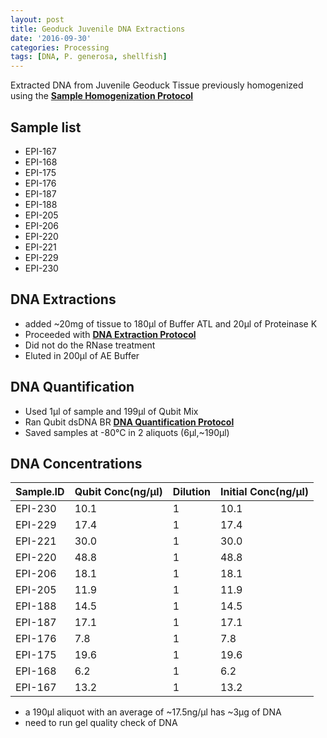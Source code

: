 ```yaml
---
layout: post
title: Geoduck Juvenile DNA Extractions
date: '2016-09-30'
categories: Processing
tags: [DNA, P. generosa, shellfish]
---
```


Extracted DNA from Juvenile Geoduck Tissue previously homogenized using the [**Sample Homogenization Protocol**](https://hputnam.github.io/Putnam_Lab_Notebook/Homogenization-N2-protocol/)

## Sample list    
* EPI-167
* EPI-168 
* EPI-175
* EPI-176
* EPI-187
* EPI-188
* EPI-205
* EPI-206
* EPI-220
* EPI-221
* EPI-229
* EPI-230   

## DNA Extractions 
* added ~20mg of tissue to 180µl of Buffer ATL and 20µl of Proteinase K
* Proceeded with [**DNA Extraction Protocol**](https://hputnam.github.io/Putnam_Lab_Notebook/DNA-Extraction-Protocol/)
* Did not do the RNase treatment
* Eluted in 200µl of AE Buffer

## DNA Quantification 
* Used 1µl of sample and 199µl of Qubit Mix
* Ran Qubit dsDNA BR [**DNA Quantification Protocol**](https://hputnam.github.io/Putnam_Lab_Notebook/Qubit_BR_DNA_Protocol/)
* Saved samples at -80°C in 2 aliquots (6µl,~190µl)

## DNA Concentrations  

**Sample.ID** | **Qubit Conc(ng/µl)** | **Dilution** | **Initial Conc(ng/µl)**
 ---|---|---|---
 EPI-230 | 10.1 | 1 | 10.1 
 EPI-229 | 17.4 | 1 |17.4 
 EPI-221 | 30.0 | 1 | 30.0 
 EPI-220 | 48.8 | 1 | 48.8 
 EPI-206 | 18.1 | 1 | 18.1 
 EPI-205 | 11.9 | 1 | 11.9 
 EPI-188 | 14.5 | 1 | 14.5 
 EPI-187 | 17.1 | 1 | 17.1 
 EPI-176 | 7.8 | 1 | 7.8 
 EPI-175 | 19.6 | 1 | 19.6 
 EPI-168 | 6.2 | 1 | 6.2 
 EPI-167 | 13.2 | 1 | 13.2
 
* a 190µl aliquot with an average of ~17.5ng/µl has ~3µg of DNA
* need to run gel quality check of DNA